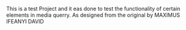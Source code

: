 This is a test Project and it eas done to test the functionality of certain elements in media querry.
As designed from the original by MAXIMUS IFEANYI DAVID
